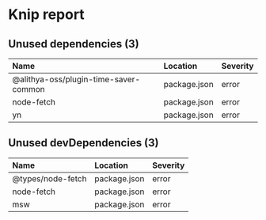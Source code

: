 # Knip report

## Unused dependencies (3)

| Name                                  | Location     | Severity |
| :------------------------------------ | :----------- | :------- |
| @alithya-oss/plugin-time-saver-common | package.json | error    |
| node-fetch                            | package.json | error    |
| yn                                    | package.json | error    |

## Unused devDependencies (3)

| Name              | Location     | Severity |
| :---------------- | :----------- | :------- |
| @types/node-fetch | package.json | error    |
| node-fetch        | package.json | error    |
| msw               | package.json | error    |

